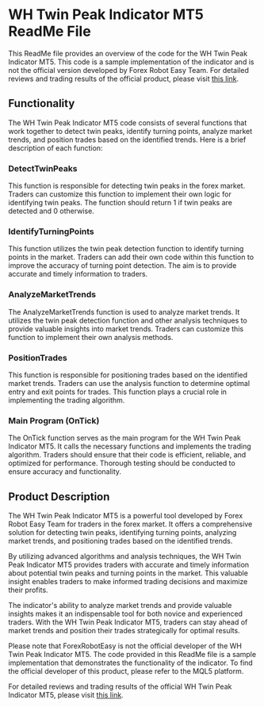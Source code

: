 # WH Twin Peak Indicator MT5 ReadMe File

This ReadMe file provides an overview of the code for the WH Twin Peak Indicator MT5. This code is a sample implementation of the indicator and is not the official version developed by Forex Robot Easy Team. For detailed reviews and trading results of the official product, please visit [this link](https://forexroboteasy.com/forex-robot-review/wh-twin-peak-indicator-mt5-in-depth-forex-software-review/).

## Functionality

The WH Twin Peak Indicator MT5 code consists of several functions that work together to detect twin peaks, identify turning points, analyze market trends, and position trades based on the identified trends. Here is a brief description of each function:

### DetectTwinPeaks

This function is responsible for detecting twin peaks in the forex market. Traders can customize this function to implement their own logic for identifying twin peaks. The function should return 1 if twin peaks are detected and 0 otherwise.

### IdentifyTurningPoints

This function utilizes the twin peak detection function to identify turning points in the market. Traders can add their own code within this function to improve the accuracy of turning point detection. The aim is to provide accurate and timely information to traders.

### AnalyzeMarketTrends

The AnalyzeMarketTrends function is used to analyze market trends. It utilizes the twin peak detection function and other analysis techniques to provide valuable insights into market trends. Traders can customize this function to implement their own analysis methods.

### PositionTrades

This function is responsible for positioning trades based on the identified market trends. Traders can use the analysis function to determine optimal entry and exit points for trades. This function plays a crucial role in implementing the trading algorithm.

### Main Program (OnTick)

The OnTick function serves as the main program for the WH Twin Peak Indicator MT5. It calls the necessary functions and implements the trading algorithm. Traders should ensure that their code is efficient, reliable, and optimized for performance. Thorough testing should be conducted to ensure accuracy and functionality.

## Product Description

The WH Twin Peak Indicator MT5 is a powerful tool developed by Forex Robot Easy Team for traders in the forex market. It offers a comprehensive solution for detecting twin peaks, identifying turning points, analyzing market trends, and positioning trades based on the identified trends.

By utilizing advanced algorithms and analysis techniques, the WH Twin Peak Indicator MT5 provides traders with accurate and timely information about potential twin peaks and turning points in the market. This valuable insight enables traders to make informed trading decisions and maximize their profits.

The indicator's ability to analyze market trends and provide valuable insights makes it an indispensable tool for both novice and experienced traders. With the WH Twin Peak Indicator MT5, traders can stay ahead of market trends and position their trades strategically for optimal results.

Please note that ForexRobotEasy is not the official developer of the WH Twin Peak Indicator MT5. The code provided in this ReadMe file is a sample implementation that demonstrates the functionality of the indicator. To find the official developer of this product, please refer to the MQL5 platform.

For detailed reviews and trading results of the official WH Twin Peak Indicator MT5, please visit [this link](https://forexroboteasy.com/forex-robot-review/wh-twin-peak-indicator-mt5-in-depth-forex-software-review/).
